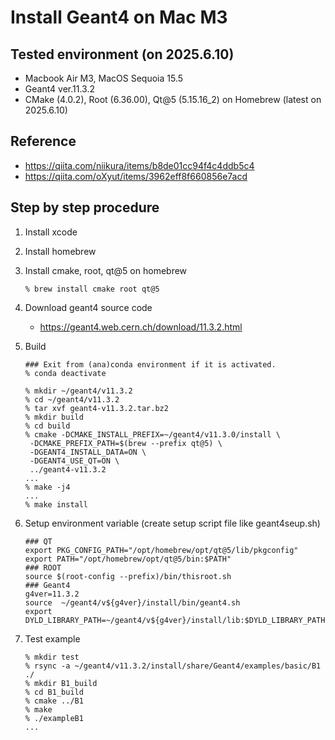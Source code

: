 # Install Geant4 on Mac M3 
## Tested environment (on 2025.6.10)
- Macbook Air M3, MacOS Sequoia 15.5
- Geant4 ver.11.3.2
- CMake (4.0.2), Root (6.36.00), Qt@5 (5.15.16_2) on Homebrew (latest on 2025.6.10)

## Reference 
- https://qiita.com/niikura/items/b8de01cc94f4c4ddb5c4
- https://qiita.com/oXyut/items/3962eff8f660856e7acd

## Step by step procedure
1. Install xcode
2. Install homebrew
3. Install cmake, root, qt@5 on homebrew
    ```
    % brew install cmake root qt@5
    ```
4. Download geant4 source code
    - https://geant4.web.cern.ch/download/11.3.2.html
5. Build
    ```
    ### Exit from (ana)conda environment if it is activated.
    % conda deactivate
    
    % mkdir ~/geant4/v11.3.2 
    % cd ~/geant4/v11.3.2 
    % tar xvf geant4-v11.3.2.tar.bz2
    % mkdir build
    % cd build
    % cmake -DCMAKE_INSTALL_PREFIX=~/geant4/v11.3.0/install \
     -DCMAKE_PREFIX_PATH=$(brew --prefix qt@5) \
     -DGEANT4_INSTALL_DATA=ON \
     -DGEANT4_USE_QT=ON \
     ../geant4-v11.3.2
    ...
    % make -j4
    ...
    % make install
    ```

6. Setup environment variable (create setup script file like geant4seup.sh)
    ```
    ### QT
    export PKG_CONFIG_PATH="/opt/homebrew/opt/qt@5/lib/pkgconfig"
    export PATH="/opt/homebrew/opt/qt@5/bin:$PATH"
    ### ROOT
    source $(root-config --prefix)/bin/thisroot.sh
    ### Geant4
    g4ver=11.3.2
    source  ~/geant4/v${g4ver}/install/bin/geant4.sh
    export DYLD_LIBRARY_PATH=~/geant4/v${g4ver}/install/lib:$DYLD_LIBRARY_PATH

    ```
7. Test example
    ```
    % mkdir test
    % rsync -a ~/geant4/v11.3.2/install/share/Geant4/examples/basic/B1 ./
    % mkdir B1_build
    % cd B1_build
    % cmake ../B1
    % make
    % ./exampleB1
    ...
    ```

